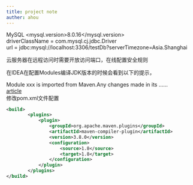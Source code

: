 ```yaml
---
title: project note
auther: ahou
---
```



MySQL
<mysql.version>8.0.16</mysql.version>  
driverClassName = com.mysql.cj.jdbc.Driver  
url = jdbc:mysql://localhost:3306/testDb?serverTimezone=Asia.Shanghai  

云服务器在远程访问时需要开放访问端口，在线配置安全规则  


在IDEA在配置Modules编译JDK版本的时候会看到以下的提示，

Module xxx is imported from Maven.Any changes made in its ......  
[article](https://blog.csdn.net/wohiusdashi/article/details/88362799)  
修改pom.xml文件配置  
``` xml
<build>
        <plugins>
            <plugin>
                <groupId>org.apache.maven.plugins</groupId>
                <artifactId>maven-compiler-plugin</artifactId>
                <version>3.8.0</version>
                <configuration>
                    <source>1.8</source>
                    <target>1.8</target>
                </configuration>
            </plugin>
        </plugins>
</build>
```